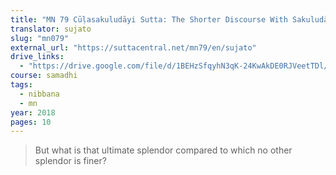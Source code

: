 ```yaml
---
title: "MN 79 Cūḷasakuludāyi Sutta: The Shorter Discourse With Sakuludāyī"
translator: sujato
slug: "mn079"
external_url: "https://suttacentral.net/mn79/en/sujato"
drive_links:
  - "https://drive.google.com/file/d/1BEHzSfqyhN3qK-24KwAkDE0RJVeetTDl/view?usp=drivesdk"
course: samadhi
tags:
  - nibbana
  - mn
year: 2018
pages: 10
---
```


> But what is that ultimate splendor compared to which no other splendor is finer?
